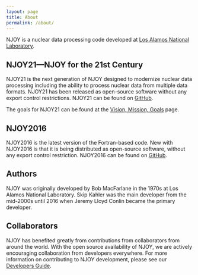```yaml
---
layout: page
title: About
permalink: /about/
---
```


NJOY is a nuclear data processing code developed at [Los Alamos National Laboratory](http://www.lanl.gov). 

## NJOY21—NJOY for the 21st Century
NJOY21 is the next generation of NJOY designed to modernize nuclear data processing including the ability to process nuclear data from multiple data formats. NJOY21 has been released as open-source software without any export control restrictions. NJOY21 can be found on [GitHub](https://github.com/njoy/NJOY21).

The goals for NJOY21 can be found at the [Vision, Mission, Goals](/about/Goals.html) page.

## NJOY2016
NJOY2016 is the latest version of the Fortran-based code. New with NJOY2016 is that it is being distributed as open-source software, without any export control restriction. NJOY2016 can be found on [GitHub](https://github.com/njoy/NJOY2016).


## Authors
NJOY was originally developed by Bob MacFarlane in the 1970s at Los Alamos National Laboratory. Skip Kahler was the main developer from the mid-2000s until 2016 when Jeremy Lloyd Conlin became the primary developer. 

## Collaborators
NJOY has benefited greatly from contributions from collaborators from around the world. With the open source availability of NJOY, we are actively encouraging collaboration from developers everywhere. For more information on contributing to NJOY development, please see our [Developers Guide](https://njoy.github.io/DevelopersGuide/).
